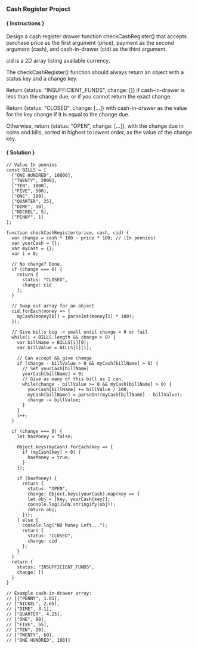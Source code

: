 ### Cash Register Project

#### { Instructions }
Design a cash register drawer function checkCashRegister() that accepts purchase price as the first argument (price), payment as the second argument (cash), and cash-in-drawer (cid) as the third argument.

cid is a 2D array listing available currency.

The checkCashRegister() function should always return an object with a status key and a change key.

Return {status: "INSUFFICIENT_FUNDS", change: []} if cash-in-drawer is less than the change due, or if you cannot return the exact change.

Return {status: "CLOSED", change: [...]} with cash-in-drawer as the value for the key change if it is equal to the change due.

Otherwise, return {status: "OPEN", change: [...]}, with the change due in coins and bills, sorted in highest to lowest order, as the value of the change key.

#### { Solution }
```
// Value In pennies
const BILLS = [
  ["ONE HUNDRED", 10000],
  ["TWENTY", 2000],
  ["TEN", 1000],
  ["FIVE", 500],
  ["ONE", 100],
  ["QUARTER", 25],
  ["DIME", 10],
  ["NICKEL", 5],
  ["PENNY", 1]
];

function checkCashRegister(price, cash, cid) {
  var change = cash * 100 - price * 100; // (In pennies)
  var yourCash = {};
  var myCash = {};
  var i = 0;

  // No change? Done.
  if (change === 0) {
    return {
      status: "CLOSED",
      change: cid
    };
  }

  // Swap out array for an object
  cid.forEach(money => {
    myCash[money[0]] = parseInt(money[1] * 100);
  });

  // Give bills big -> small until change = 0 or fail
  while(i < BILLS.length && change > 0) {
    var billName = BILLS[i][0];
    var billValue = BILLS[i][1];

    // Can accept && give change
    if (change - billValue > 0 && myCash[billName] > 0) {
      // Set yourCash[billName]
      yourCash[billName] = 0;
      // Give as many of this bill as I can.
      while(change - billValue >= 0 && myCash[billName] > 0) {
        yourCash[billName] += billValue / 100;
        myCash[billName] = parseInt(myCash[billName] - billValue);
        change -= billValue;
      }
    }
    i++;
  }

  if (change === 0) {
    let hasMoney = false;

    Object.keys(myCash).forEach(key => {
      if (myCash[key] > 0) {
        hasMoney = true;
      }
    });

    if (hasMoney) {
      return {
        status: "OPEN",
        change: Object.keys(yourCash).map(key => {
        let obj = [key, yourCash[key]];
        console.log(JSON.stringify(obj));
        return obj;
      })};
    } else {
      console.log("NO Money Left...");
      return {
        status: "CLOSED",
        change: cid
      };
    }
  }
  return {
    status: "INSUFFICIENT_FUNDS",
    change: []
  }
}

// Example cash-in-drawer array:
// [["PENNY", 1.01],
// ["NICKEL", 2.05],
// ["DIME", 3.1],
// ["QUARTER", 4.25],
// ["ONE", 90],
// ["FIVE", 55],
// ["TEN", 20],
// ["TWENTY", 60],
// ["ONE HUNDRED", 100]]
```